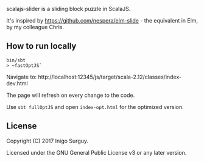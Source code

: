 scalajs-slider is a sliding block puzzle in ScalaJS.

It's inspired by https://github.com/nespera/elm-slide - the equivalent in Elm, by my colleague Chris.

## How to run locally

    bin/sbt
    > ~fastOptJS`

Navigate to: http://localhost:12345/js/target/scala-2.12/classes/index-dev.html

The page will refresh on every change to the code.

Use `sbt fullOptJS` and open `index-opt.html` for the optimized version.

## License

Copyright (C) 2017 Inigo Surguy.

Licensed under the GNU General Public License v3 or any later version.
